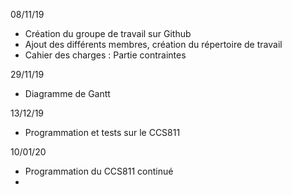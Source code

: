 08/11/19
-	Création du groupe de travail sur Github
-	Ajout des différents membres, création du répertoire de travail
-	Cahier des charges : Partie contraintes

29/11/19
- Diagramme de Gantt

13/12/19
- Programmation et tests sur le CCS811

10/01/20
- Programmation du CCS811 continué
- 
